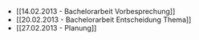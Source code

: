 * [[14.02.2013 - Bachelorarbeit Vorbesprechung]]
* [[20.02.2013 - Bachelorarbeit Entscheidung Thema]]
* [[27.02.2013 - Planung]]